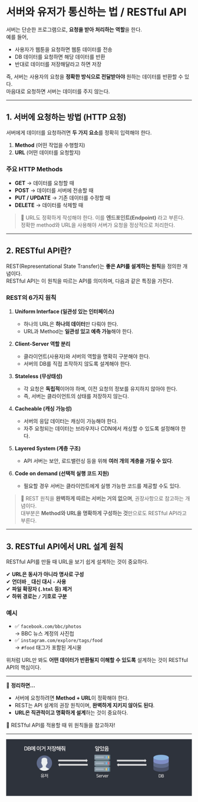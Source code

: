 # 서버와 유저가 통신하는 법 / RESTful API

서버는 단순한 프로그램으로, **요청을 받아 처리하는 역할**을 한다.  
예를 들어,  

- 사용자가 웹툰을 요청하면 웹툰 데이터를 전송  
- DB 데이터를 요청하면 해당 데이터를 반환  
- 반대로 데이터를 저장해달라고 하면 저장  

즉, 서버는 사용자의 요청을 **정확한 방식으로 전달받아야** 원하는 데이터를 반환할 수 있다.  
마음대로 요청하면 서버는 데이터를 주지 않는다.

---

## 1. 서버에 요청하는 방법 (HTTP 요청)
서버에게 데이터를 요청하려면 **두 가지 요소**를 정확히 입력해야 한다.  

1. **Method** (어떤 작업을 수행할지)  
2. **URL** (어떤 데이터를 요청할지)  

### 주요 HTTP Methods
- **GET** → 데이터를 요청할 때  
- **POST** → 데이터를 서버에 전송할 때  
- **PUT / UPDATE** → 기존 데이터를 수정할 때  
- **DELETE** → 데이터를 삭제할 때  

> 📌 URL도 정확하게 작성해야 한다. 이를 **엔드포인트(Endpoint)** 라고 부른다.  
> 정확한 method와 URL을 사용해야 서버가 요청을 정상적으로 처리한다.

---

## 2. RESTful API란?
REST(Representational State Transfer)는 **좋은 API를 설계하는 원칙**을 정의한 개념이다.  
RESTful API는 이 원칙을 따르는 API를 의미하며, 다음과 같은 특징을 가진다.

### REST의 6가지 원칙
1. **Uniform Interface (일관성 있는 인터페이스)**  
   - 하나의 URL은 **하나의 데이터**만 다뤄야 한다.  
   - URL과 Method는 **일관성 있고 예측 가능**해야 한다.  

2. **Client-Server 역할 분리**  
   - 클라이언트(사용자)와 서버의 역할을 명확히 구분해야 한다.  
   - 서버의 DB를 직접 조작하지 않도록 설계해야 한다.  

3. **Stateless (무상태성)**  
   - 각 요청은 **독립적**이어야 하며, 이전 요청의 정보를 유지하지 않아야 한다.  
   - 즉, 서버는 클라이언트의 상태를 저장하지 않는다.  

4. **Cacheable (캐싱 가능성)**  
   - 서버의 응답 데이터는 캐싱이 가능해야 한다.  
   - 자주 요청되는 데이터는 브라우저나 CDN에서 캐싱할 수 있도록 설정해야 한다.  

5. **Layered System (계층 구조)**  
   - API 서버는 보안, 로드밸런싱 등을 위해 **여러 개의 계층을 가질 수 있다**.  

6. **Code on demand (선택적 실행 코드 지원)**  
   - 필요할 경우 서버는 클라이언트에게 실행 가능한 코드를 제공할 수도 있다.  

> 🎯 REST 원칙을 **완벽하게 따르는 서버는 거의 없으며**, 권장사항으로 참고하는 개념이다.  
> 대부분은 **Method와 URL을 명확하게 구성하는 것**만으로도 RESTful API라고 부른다.

---

## 3. RESTful API에서 URL 설계 원칙
RESTful API를 만들 때 URL을 보기 쉽게 설계하는 것이 중요하다.

✔ **URL은 동사가 아니라 명사로 구성**  
✔ **언더바 `_` 대신 대시 `-` 사용**  
✔ **파일 확장자 (`.html` 등) 제거**  
✔ **하위 경로는 `/` 기호로 구분**

### 예시
- ✅ `facebook.com/bbc/photos`  
  → BBC 뉴스 계정의 사진첩  
- ✅ `instagram.com/explore/tags/food`  
  → `#food` 태그가 포함된 게시물  

위처럼 URL만 봐도 **어떤 데이터가 반환될지 이해할 수 있도록** 설계하는 것이 RESTful API의 핵심이다.

---

📌 **정리하면...**
- 서버에 요청하려면 **Method + URL**이 정확해야 한다.  
- REST는 API 설계의 권장 원칙이며, **완벽하게 지키지 않아도 된다**.  
- **URL은 직관적이고 명확하게 설계**하는 것이 중요하다.

🚀 RESTful API를 적용할 때 위 원칙들을 참고하자!  

---


![RESTful API 개념](RestfulAPI.png)